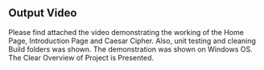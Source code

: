 ## Output Video

Please find attached the video demonstrating the working of the Home Page, Introduction Page and Caesar Cipher.
Also, unit testing and cleaning Build folders was shown.
The demonstration was shown on Windows OS.
The Clear Overview of Project is Presented.
